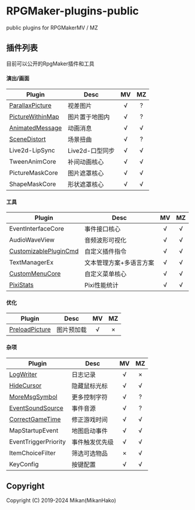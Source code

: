 # RPGMaker-plugins-public
public plugins for RPGMakerMV / MZ  


## 插件列表
目前可以公开的RpgMaker插件和工具  

#### 演出/画面
| Plugin | Desc | MV | MZ |
| ---- | ---- | :--: | :--: |
| [ParallaxPicture](plugins/ParallaxPicture) | 视差图片 | √ | ? |
| [PictureWithinMap](plugins/PictureWithinMap) | 图片置于地图内 | √ | ? |
| [AnimatedMessage](plugins/AnimatedMessage) | 动画消息 | √ | √ |
| [SceneDistort](plugins/SceneDistort) | 场景扭曲 | √ | ? |
| Live2d-LipSync | Live2d-口型同步 | √ | √ |
| TweenAnimCore | 补间动画核心 | √ | √ |
| PictureMaskCore | 图片遮罩核心 | √ | √ |
| ShapeMaskCore | 形状遮罩核心 | √ | √ |

#### 工具
| Plugin | Desc | MV | MZ |
| ---- | ---- | :--: | :--: |
| EventInterfaceCore | 事件接口核心 | √ | √ |
| AudioWaveView | 音频波形可视化 | √ | √ |
| [CustomizablePluginCmd](plugins/CustomizablePluginCmd) | 自定义插件指令 | √ | √ |
| TextManagerEx | 文本管理方案+多语言方案 | √ | √ |
| [CustomMenuCore](plugins/CustomMenuCore) | 自定义菜单核心 | √ | √ |
| [PixiStats](plugins/PixiStats) | Pixi性能统计 | √ | √ |

#### 优化
| Plugin | Desc | MV | MZ |
| ------ | ---- | :--------: | :--------: |
| [PreloadPicture](plugins/PreloadPicture) | 图片预加载 | √ | × |

#### 杂项
| Plugin | Desc | MV | MZ |
| ---- | ---- | :--: | :--: |
| [LogWriter](plugins/LogWriter) | 日志记录 | √ | × |
| [HideCursor](plugins/HideCursor) | 隐藏鼠标光标 | √ | √ |
| [MoreMsgSymbol](plugins/MoreMsgSymbol) | 更多控制字符 | √ | ? |
| [EventSoundSource](plugins/EventSoundSource) | 事件音源 | √ | ? |
| [CorrectGameTime](plugins/CorrectGameTime) | 修正游戏时间 | √ | √ |
| MapStartupEvent | 地图启动事件 | √ | √ |
| EventTriggerPriority | 事件触发优先级 | √ | √ |
| ItemChoiceFilter | 筛选可选物品 | × | √ |
| KeyConfig | 按键配置 | √ | √ |

## Copyright
Copyright (C) 2019-2024 Mikan(MikanHako)  
